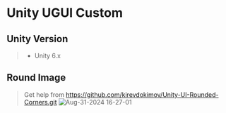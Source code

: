 # Unity UGUI Custom
## Unity Version
 > - Unity 6.x
## Round Image
 > Get help from https://github.com/kirevdokimov/Unity-UI-Rounded-Corners.git
![Aug-31-2024 16-27-01](https://github.com/user-attachments/assets/e4ad7d66-0295-4a1a-b124-7da257d187d5)

